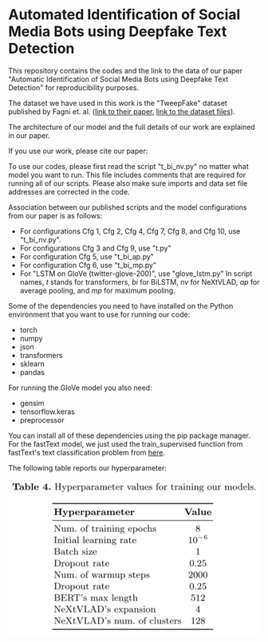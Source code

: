 # Automated Identification of Social Media Bots using Deepfake Text Detection

This repository contains the codes and the link to the data of our paper "Automatic Identification of Social Media Bots using Deepfake Text Detection" for reproducibility purposes.

The dataset we have used in this work is the "TweepFake" dataset published by Fagni et. al. ([link to their paper](https://journals.plos.org/plosone/article?id=10.1371/journal.pone.0251415), [link to the dataset files](https://www.kaggle.com/mtesconi/twitter-deep-fake-text)).

The architecture of our model and the full details of our work are explained in our paper.


If you use our work, please cite our paper:


To use our codes, please first read the script "t_bi_nv.py" no matter what model you want to run. This file includes comments that are required for running all of our scripts. Please also make sure imports and data set file addresses are corrected in the code.

Association between our published scripts and the model configurations from our paper is as follows:
 * For configurations Cfg 1, Cfg 2, Cfg 4, Cfg 7, Cfg 8, and Cfg 10, use "t_bi_nv.py".
 * For configurations Cfg 3 and Cfg 9, use "t.py"
 * For configuration Cfg 5, use "t_bi_ap.py"
 * For configuration Cfg 6, use "t_bi_mp.py"
 * For "LSTM on GloVe (twitter-glove-200)", use "glove_lstm.py"
In script names, _t_ stands for transformers, _bi_ for BiLSTM, _nv_ for NeXtVLAD, _ap_ for average pooling, and _mp_ for maximum pooling.

Some of the dependencies you need to have installed on the Python environment that you want to use for running our code:
 * torch
 * numpy
 * json
 * transformers
 * sklearn
 * pandas

For running the GloVe model you also need:
 * gensim
 * tensorflow.keras
 * preprocessor

You can install all of these dependencies using the pip package manager.
For the fastText model, we just used the train_supervised function from fastText's text classification problem from [here](https://fasttext.cc/docs/en/supervised-tutorial.html).

The following table reports our hyperparameter:

<img src="/hyperparams.png" width="600">
<!-- ![Hyperparameters](/hyperparams.png | width=200) -->

